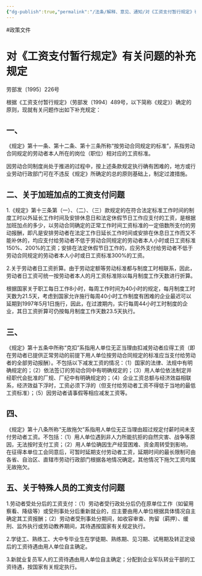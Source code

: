 ```yaml
---
{"dg-publish":true,"permalink":"/法条/解释、意见、通知/对《工资支付暂行规定》有关问题的补充规定/","noteIcon":"","created":"2025-03-04T14:33:32.350+08:00"}
---
```


#政策文件
# 对《工资支付暂行规定》有关问题的补充规定

劳部发〔1995〕226号

根据《工资支付暂行规定》（劳部发〔1994〕489号，以下简称《规定》）确定的原则，现就有关问题作出如下补充规定：

## 一、

《规定》第十一条、第十二条、第十三条所称“按劳动合同规定的标准”，系指劳动合同规定的劳动者本人所在的岗位（职位）相对应的工资标准。

因劳动合同制度尚处于推进的过程中，按上述条款规定执行确有困难的，地方或行业劳动行政部门可在不违反《规定》所确定的总的原则基础上，制定过渡措施。

## 二、关于加班加点的工资支付问题

1.《规定》第十三条第（一）、（二）、（三）款规定的在符合法定标准工作时间的制度工时以外延长工作时间及安排休息日和法定休假节日工作应支付的工资，是根据加班加点的多少，以劳动合同确定的正常工作时间工资标准的一定倍数所支付的劳动报酬，即凡是安排劳动者在法定工作日延长工作时间或安排在休息日工作而又不能补休的，均应支付给劳动者不低于劳动合同规定的劳动者本人小时或日工资标准150%、200%的工资；安排在法定休假节日工作的，应另外支付给劳动者不低于劳动合同规定的劳动者本人小时或日工资标准300%的工资。

2.关于劳动者日工资折算。由于劳动定额等劳动标准都与制度工时相联系，因此，劳动者日工资可统一按劳动者本人的月工资标准除以每月制度工作天数进行折算。

根据国家关于职工每日工作8小时，每周工作时间为40小时的规定，每月制度工时天数为21.5天，考虑到国家允许施行每周40小时工作制度有困难的企业最迟可以延期到1997年5月1日施行，因此，在过渡期内，实行每周44小时工时制度的企业，其日工资折算可仍按每月制度工作天数23.5天执行。

## 三、

《规定》第十五条中所称“克扣”系指用人单位无正当理由扣减劳动者应得工资（即在劳动者已提供正常劳动的前提下用人单位按劳动合同规定的标准应当支付给劳动者的全部劳动报酬）。不包括以下减发工资的情况：（1）国家的法律、法规中有明确规定的；（2）依法签订的劳动合同中有明确规定的；（3）用人单位依法制定并经职代会批准的厂规、厂纪中有明确规定的；（4）企业工资总额与经济效益相联系，经济效益下浮时，工资必须下浮的（但支付给劳动者工资不得低于当地的最低工资标准）；（5）因劳动者请事假等相应减发工资等。

## 四、

《规定》第十八条所称“无故拖欠”系指用人单位无正当理由超过规定付薪时间未支付劳动者工资。不包括：（1）用人单位遇到非人力所能抗拒的自然灾害、战争等原因，无法按时支付工资；（2）用人单位确因生产经营困难、资金周转受到影响，在征得本单位工会同意后，可暂时延期支付劳动者工资，延期时间的最长限制可由各省、自治区、直辖市劳动行政部门根据各地情况确定。其他情况下拖欠工资均属无故拖欠。

## 五、关于特殊人员的工资支付问题

1.劳动者受处分后的工资支付：（1）劳动者受行政处分后仍在原单位工作（如留用察看、降级等）或受刑事处分后重新就业的，应主要由用人单位根据具体情况自主确定其工资报酬；（2）劳动者受刑事处分期间，如收容审查、拘留（羁押）、缓刑、监外执行或劳动教养期间，其待遇按国家有关规定执行。

2.学徒工、熟练工、大中专毕业生在学徒期、熟练期、见习期、试用期及转正定级后的工资待遇由用人单位自主确定。

3.新就业复员军人的工资待遇由用人单位自主确定；分配到企业军队转业干部的工资待遇，按国家有关规定执行。